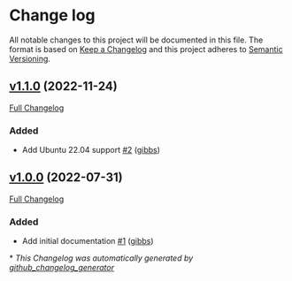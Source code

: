 # Change log

All notable changes to this project will be documented in this file. The format is based on [Keep a Changelog](http://keepachangelog.com/en/1.0.0/) and this project adheres to [Semantic Versioning](http://semver.org).

## [v1.1.0](https://github.com/gibbs/puppet-acct/tree/v1.1.0) (2022-11-24)

[Full Changelog](https://github.com/gibbs/puppet-acct/compare/v1.0.0...v1.1.0)

### Added

- Add Ubuntu 22.04 support [\#2](https://github.com/gibbs/puppet-acct/pull/2) ([gibbs](https://github.com/gibbs))

## [v1.0.0](https://github.com/gibbs/puppet-acct/tree/v1.0.0) (2022-07-31)

[Full Changelog](https://github.com/gibbs/puppet-acct/compare/715082840d726ac3c1bded1318f4dd915f269f4b...v1.0.0)

### Added

- Add initial documentation [\#1](https://github.com/gibbs/puppet-acct/pull/1) ([gibbs](https://github.com/gibbs))



\* *This Changelog was automatically generated by [github_changelog_generator](https://github.com/github-changelog-generator/github-changelog-generator)*
